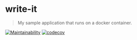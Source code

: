 # write-it
> My sample application that runs on a docker container.


[![Maintainability](https://api.codeclimate.com/v1/badges/d6310e6cfc7b68ffb2bd/maintainability)](https://codeclimate.com/github/rbo13/write-it/maintainability)
[![codecov](https://codecov.io/gh/rbo13/write-it/branch/master/graph/badge.svg)](https://codecov.io/gh/rbo13/write-it)
